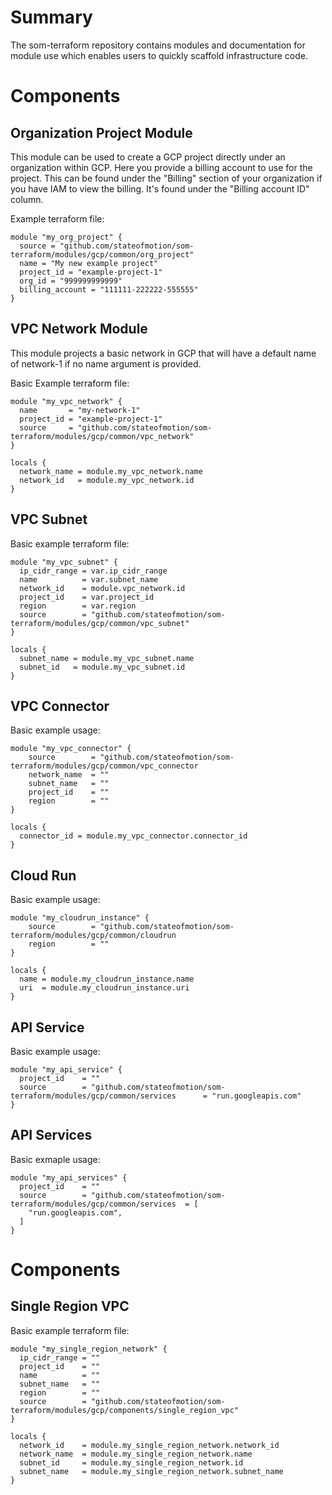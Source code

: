 # Summary
The som-terraform repository contains modules and documentation for module use which enables users to quickly scaffold infrastructure code.

# Components

## Organization Project Module
This module can be used to create a GCP project directly under an organization within GCP. Here you provide a billing account to use for the project. This can be found under the "Billing" section of your organization if you have IAM to view the billing. It's found under the "Billing account ID" column.

Example terraform file:
```
module "my_org_project" {
  source = "github.com/stateofmotion/som-terraform/modules/gcp/common/org_project"
  name = "My new example project"
  project_id = "example-project-1"
  org_id = "999999999999"
  billing_account = "111111-222222-555555"
}
```

## VPC Network Module
This module projects a basic network in GCP that will have a default name of network-1 if no name argument is provided.

Basic Example terraform file:
```
module "my_vpc_network" {
  name       = "my-network-1"
  project_id = "example-project-1"
  source     = "github.com/stateofmotion/som-terraform/modules/gcp/common/vpc_network"
}

locals {
  network_name = module.my_vpc_network.name
  network_id   = module.my_vpc_network.id
}
```

## VPC Subnet

Basic example terraform file:
```
module "my_vpc_subnet" {
  ip_cidr_range = var.ip_cidr_range
  name          = var.subnet_name
  network_id    = module.vpc_network.id
  project_id    = var.project_id
  region        = var.region
  source        = "github.com/stateofmotion/som-terraform/modules/gcp/common/vpc_subnet"
}

locals {
  subnet_name = module.my_vpc_subnet.name
  subnet_id   = module.my_vpc_subnet.id
}
```

## VPC Connector

Basic example usage:
```
module "my_vpc_connector" {
    source        = "github.com/stateofmotion/som-terraform/modules/gcp/common/vpc_connector
    network_name  = ""
    subnet_name   = ""
    project_id    = ""
    region        = ""
}

locals {
  connector_id = module.my_vpc_connector.connector_id
}
```

## Cloud Run
Basic example usage:
```
module "my_cloudrun_instance" {
    source        = "github.com/stateofmotion/som-terraform/modules/gcp/common/cloudrun
    region        = ""
}

locals {
  name = module.my_cloudrun_instance.name
  uri  = module.my_cloudrun_instance.uri
}
```

## API Service
Basic example usage:
```
module "my_api_service" {
  project_id    = ""
  source        = "github.com/stateofmotion/som-terraform/modules/gcp/common/services      = "run.googleapis.com"
}
```

## API Services
Basic exmaple usage:
```
module "my_api_services" {
  project_id    = ""
  source        = "github.com/stateofmotion/som-terraform/modules/gcp/common/services  = [
    "run.googleapis.com",
  ]
}
```

# Components

## Single Region VPC

Basic example terraform file:
```
module "my_single_region_network" {
  ip_cidr_range = ""
  project_id    = ""
  name          = ""
  subnet_name   = ""
  region        = ""
  source        = "github.com/stateofmotion/som-terraform/modules/gcp/components/single_region_vpc"
}

locals {
  network_id    = module.my_single_region_network.network_id
  network_name  = module.my_single_region_network.name
  subnet_id     = module.my_single_region_network.id
  subnet_name   = module.my_single_region_network.subnet_name
}
```
